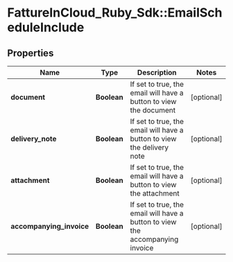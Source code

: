 # FattureInCloud_Ruby_Sdk::EmailScheduleInclude

## Properties

| Name | Type | Description | Notes |
| ---- | ---- | ----------- | ----- |
| **document** | **Boolean** | If set to true, the email will have a button to view the document | [optional] |
| **delivery_note** | **Boolean** | If set to true, the email will have a button to view the delivery note | [optional] |
| **attachment** | **Boolean** | If set to true, the email will have a button to view the attachment | [optional] |
| **accompanying_invoice** | **Boolean** | If set to true, the email will have a button to view the accompanying invoice | [optional] |


